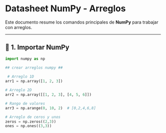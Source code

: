 #  Datasheet NumPy - Arreglos

Este documento resume los comandos principales de **NumPy** para trabajar con arreglos.

---

## 🔹 1. Importar NumPy
```python
import numpy as np

## crear arreglos numpy ##
 
 # Arreglo 1D
arr1 = np.array([1, 2, 3])

# Arreglo 2D
arr2 = np.array([[1, 2, 3], [4, 5, 6]])

# Rango de valores
arr3 = np.arange(0, 10, 2)  # [0,2,4,6,8]

# Arreglo de ceros y unos
zeros = np.zeros((2,3))
ones = np.ones((3,3))

 
